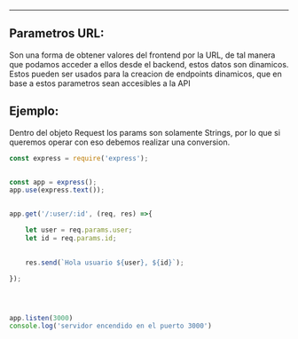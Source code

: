 
---
## Parametros URL:
Son una forma de obtener valores del frontend por la URL, de tal manera que podamos acceder a ellos desde el backend, estos datos son dinamicos. Estos pueden ser usados para la creacion de endpoints dinamicos, que en base a estos parametros sean accesibles a la API

## Ejemplo:
Dentro del objeto Request los params son solamente Strings, por lo que si queremos operar con eso debemos realizar una conversion. 

```js
const express = require('express');


const app = express();
app.use(express.text());


app.get('/:user/:id', (req, res) =>{

    let user = req.params.user;
    let id = req.params.id;

    
    res.send(`Hola usuario ${user}, ${id}`);

});




app.listen(3000)
console.log('servidor encendido en el puerto 3000')
```